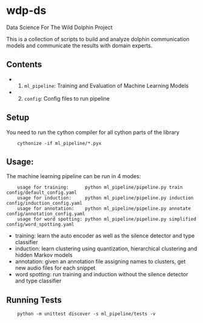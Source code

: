 # wdp-ds
Data Science For The Wild Dolphin Project

This is a collection of scripts to build and analyze dolphin communication models
and communicate the results with domain experts. 

## Contents

+ 1) `ml_pipeline`: Training and Evaluation of Machine Learning Models
+ 2) `config`: Config files to run pipeline


## Setup
You need to run the cython compiler for all cython parts of the library
```
    cythonize -if ml_pipeline/*.pyx
```

## Usage:
The machine learning pipeline can be run in 4 modes:
```
    usage for training:      python ml_pipeline/pipeline.py train config/default_config.yaml
    usage for induction:     python ml_pipeline/pipeline.py induction config/induction_config.yaml
    usage for annotation:    python ml_pipeline/pipeline.py annotate config/annotation_config.yaml
    usage for word spotting: python ml_pipeline/pipeline.py simplified config/word_spotting.yaml
```

+ training:   learn the auto encoder as well as the silence detector and type classifier 
+ induction:  learn clustering using quantization, hierarchical clustering and hidden Markov models
+ annotation: given an annotation file assigning names to clusters, get new audio files for each snippet
+ word spotting: run training and induction without the silence detector and type classifier

## Running Tests
```
    python -m unittest discover -s ml_pipeline/tests -v
```